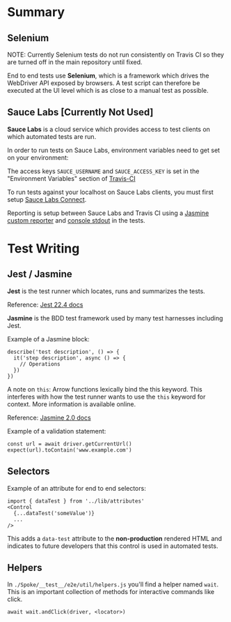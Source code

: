 # Summary

## Selenium

NOTE: Currently Selenium tests do not run consistently on Travis CI so they are turned off in the main repository until fixed.

End to end tests use **Selenium**, which is a framework which drives the WebDriver API exposed by browsers. A test script can therefore be executed at the UI level which is as close to a manual test as possible.

## Sauce Labs [Currently Not Used]

**Sauce Labs** is a cloud service which provides access to test clients on which automated tests are run.

In order to run tests on Sauce Labs, environment variables need to get set on your environment:

The access keys `SAUCE_USERNAME` and `SAUCE_ACCESS_KEY` is set in the "Environment Variables" section of [Travis-CI](https://travis-ci.org/MoveOnOrg/Spoke/settings)

To run tests against your localhost on Sauce Labs clients, you must first setup [Sauce Labs Connect](https://wiki.saucelabs.com/display/DOCS/Basic+Sauce+Connect+Proxy+Setup).

Reporting is setup between Sauce Labs and Travis CI using a [Jasmine custom reporter](https://jasmine.github.io/api/edge/global.html#SuiteResult) and [console stdout](https://wiki.saucelabs.com/display/DOCS/Setting+Up+Reporting+between+Sauce+Labs+and+Jenkins#SettingUpReportingbetweenSauceLabsandJenkins-OutputtingtheJenkinsSessionIDtostdout) in the tests.

# Test Writing

## Jest / Jasmine

**Jest** is the test runner which locates, runs and summarizes the tests.

Reference: [Jest 22.4 docs](http://jestjs.io/docs/en/22.4/getting-started)

**Jasmine** is the BDD test framework used by many test harnesses including Jest.

Example of a Jasmine block:

```
describe('test description', () => {
  it('step description', async () => {
    // Operations
  })
})
```

A note on `this`: Arrow functions lexically bind the this keyword. This interferes with how the test runner wants to use the `this` keyword for context. More information is available online.

Reference: [Jasmine 2.0 docs](https://jasmine.github.io/2.0/introduction.html#section-The_%3Ccode%3Ethis%3C/code%3E_keyword)

Example of a validation statement:

```
const url = await driver.getCurrentUrl()
expect(url).toContain('www.example.com')
```

## Selectors

Example of an attribute for end to end selectors:

```
import { dataTest } from '../lib/attributes'
<Control
  {...dataTest('someValue')}
  ...
/>
```

This adds a `data-test` attribute to the **non-production** rendered HTML and indicates to future developers that this control is used in automated tests.

## Helpers

In `./Spoke/__test__/e2e/util/helpers.js` you'll find a helper named `wait`. This is an important collection of methods for interactive commands like click.

```
await wait.andClick(driver, <locator>)
```
